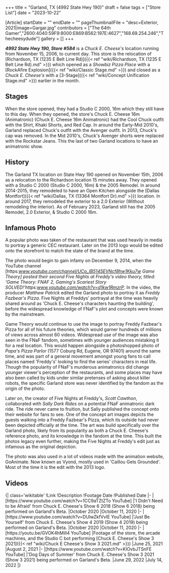 +++
title = "Garland, TX (4992 State Hwy 190)"
draft = false
tags = ["Store List"]
date = "2023-10-22"

[Article]
startDate = ""
endDate = ""
pageThumbnailFile = "desc=Exterior, 2021|image=Gargar.jpg"
contributors = ["The 64th Gamer","2600:4040:59F9:8000:E869:B562:197E:4627","168.69.254.246","Thecheesydude"]
gallery = []
+++


<b><i>4992 State Hwy 190, Store #584</b></i> is a <i>Chuck E. Cheese's</i> location running from November 15, 2006, to current day. This store is the relocation of [Richardson, TX (1235 E Belt Line Rd)]({{< ref "wiki/Richardson, TX (1235 E Belt Line Rd).md" >}}) which opened as a <i>Showbiz Pizza Place</i> with a [RockAfire Explosion]({{< ref "wiki/Classic Stage.md" >}}) and closed as a <i>Chuck E. Cheese's</i> with a [3-Stage]({{< ref "wiki/Concept Unification Stage.md" >}}) earlier in the month.
<h2>Stages</h2>
When the store opened, they had a Studio C 2000, 16m which they still have to this day. When they opened, the store's Chuck E. Cheese 16m (Animatronic) (Chuck E. Cheese 16m Animatronic) had the Cool Chuck outfit with the Shirt, Khaki Shorts, and Red Cap. In around the Early-Mid 2010's, Garland replaced Chuck's outfit with the Avenger outfit. In 2013, Chuck's cap was removed. In the Mid 2010's, Chuck's Avenger shorts were replaced with the Rockstar Jeans. This the last of two Garland locations to have an animatronic show.
<h2>History</h2>
The Garland TX location on State Hwy 190 opened on November 15th, 2006 as a relocation to the Richardson location 15 minutes away. They opened with a Studio C 2000 (Studio C 2000, 16m) & the 2005 Remodel. In around 2014-2015, they remodeled to have an Open Kitchen alongside the [Dallas Montfort]({{< ref "wiki/Dallas, TX (13364 Montfort Dr).md" >}}) location. In around 2017, they remodeled the exterior to a 2.0 Exterior (Without remodeling the interior).  As of February 2023, Garland still has the 2005 Remodel, 2.0 Exterior, & Studio C 2000 16m.

<h2>Infamous Photo</h2>
A popular photo was taken of the restaurant that was used heavily in media to portray a generic CEC restaurant. Later on the 2013 logo would be edited onto the storefront to match the state of the brand at the time.  

The photo would begin to gain infamy on December 9, 2014, when the YouTube channel [https:<i>www.youtube.com/channel/UCo_IB5145EVNcf8hw1Kku7w Game Theory] posted their second Five Nights at Freddy's video theory, titled: <i>'Game Theory: FNAF 2, Gaming's Scariest Story SOLVED!'<ref>https:</i>www.youtube.com/watch?v=d1kw1RmzrP</ref></i>. In the video, the producer <i>Matthew Patrick</i> edited the Garland photo to portray it as <i>Freddy Fazbear's Pizza</i>. Five Nights at Freddys' portrayal at the time was heavily shared around as 'Chuck E. Cheese's characters haunting the building', before the widespread knowledge of FNaF's plot and concepts were known by the mainstream. 

Game Theory would continue to use the image to portray Freddy Fazbear's Pizza for all of his future theories, which would garner hundreds of millions of views across almost 60 videos. Widespread use of the image was also seen in the FNaF fandom, sometimes with younger audiences mistaking it for a real location. This would happen alongside a photoshopped photo of <i>Papa's Pizza Parlor</i> (1577 Coburg Rd, Eugene, OR 97401) around the same time, and was part of a general movement amongst young fans to call places named 'Freddy's' looking to find the series' characters in real life. Though the popularity of FNaF's murderous animatronics did change younger viewer's perception of the restaurants, and some places may have also been called by kids under similar pretenses of asking about killer robots, the specific Garland store was never identified by the fandom as the origin of the photo. 

Later on, the creator of Five Nights at Freddy's, <i>Scott Cawthon</i>, collaborated with <i>Sally Dark Rides</i> on a potential FNaF animatronic dark ride. The ride never came to fruition, but Sally published the concept onto their website for fans to see. One of the concept art images depicts the guests walking into a Freddy Fazbear's Pizza, which its outside had never been depicted officially at the time. The art was build specifically over the Garland photo, likely from its popularity as both a Chuck E. Cheese's reference photo, and its knowledge in the fandom at the time. This built the photos legacy even further, making the Five Nights at Freddy's edit just as infamous as the original depiction. 

The photo was also used in a lot of videos made with the animation website, GoAnimate. Now known as Vyond, mostly used in 'Caillou Gets Grounded'. Most of the time it is the edit with the 2013 logo. 
<h2>Videos</h2>
{| class='wikitable'
!Link
!Description
!Footage Date
!Published Date
|-
|[https://www.youtube.com/watch?v=1CC9aTZtZTo YouTube]
|'I Didn't Need to be Afraid' from Chuck E. Cheese's Show 6 2018 (Show 6 2018) being performed on Garland's Beta.
|October 2020
|October 11, 2020
|-
|[https://www.youtube.com/watch?v=DUlwZkfVvIE YouTube]
|'Just Be Yourself' from Chuck E. Cheese's Show 4 2019 (Show 4 2019) being performed on Garland's Beta.
|October 2020
|October 11, 2020
|-
|[https://youtu.be/GVOK4hMill4 YouTube]
|Footage of the store, the arcade machines, and the Studio C bot performing [Chuck E. Cheese's Show 3 2021]({{< ref "wiki/Chuck E Cheese's Show 3 2021.md" >}})
|June 25, 2021
|August 2, 2021
|-
|[https://www.youtube.com/watch?v=KIOvbJTSnFE YouTube]
|'Dog Days of Summer' from Chuck E. Cheese's Show 3 2021 (Show 3 2021) being performed on Garland's Beta.
|June 29, 2022
|July 14, 2022
|}



<references />